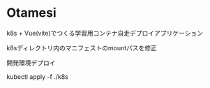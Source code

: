 # Otamesi
k8s + Vue(vite)でつくる学習用コンテナ自走デプロイアプリケーション

k8sディレクトリ内のマニフェストのmountパスを修正

開発環境デプロイ

kubectl apply -f ./k8s
